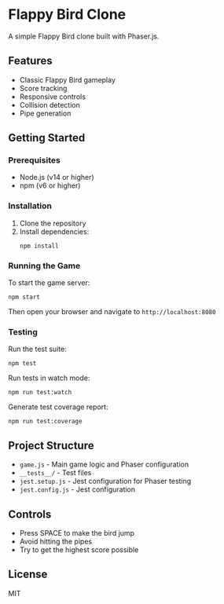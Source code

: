 # Flappy Bird Clone

A simple Flappy Bird clone built with Phaser.js.

## Features

- Classic Flappy Bird gameplay
- Score tracking
- Responsive controls
- Collision detection
- Pipe generation

## Getting Started

### Prerequisites

- Node.js (v14 or higher)
- npm (v6 or higher)

### Installation

1. Clone the repository
2. Install dependencies:
   ```
   npm install
   ```

### Running the Game

To start the game server:
```
npm start
```

Then open your browser and navigate to `http://localhost:8080`

### Testing

Run the test suite:
```
npm test
```

Run tests in watch mode:
```
npm run test:watch
```

Generate test coverage report:
```
npm run test:coverage
```

## Project Structure

- `game.js` - Main game logic and Phaser configuration
- `__tests__/` - Test files
- `jest.setup.js` - Jest configuration for Phaser testing
- `jest.config.js` - Jest configuration

## Controls

- Press SPACE to make the bird jump
- Avoid hitting the pipes
- Try to get the highest score possible

## License

MIT 